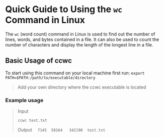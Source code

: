 # Quick Guide to Using the `wc` Command in Linux

The `wc` (word count) command in Linux is used to find out the number of lines, words, and bytes contained in a file. It can also be used to count the number of characters and display the length of the longest line in a file.

## Basic Usage of ccwc

To start using this command on your local machine first run:
`export PATH=$PATH:/path/to/executable/directory`

> Add your own directory where the ccwc executable is located

### Example usage

> Input
>
> `ccwc test.txt`
>
> Output
> `  7145  58164   342190  test.txt`
